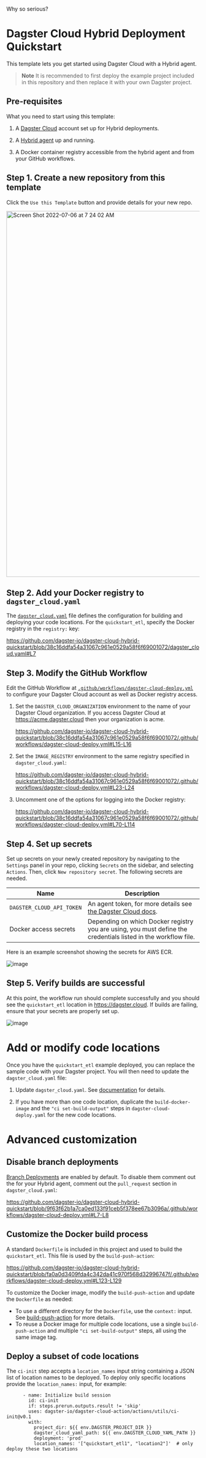 Why so serious?
# Dagster Cloud Hybrid Deployment Quickstart

This template lets you get started using Dagster Cloud with a Hybrid agent.

> **Note**
> It is recommended to first deploy the example project included in this repository and then replace it with your own Dagster project.

## Pre-requisites

What you need to start using this template:

1. A [Dagster Cloud](https://dagster.cloud/) account set up for Hybrid deployments.

2. A [Hybrid agent](https://docs.dagster.io/dagster-cloud/deployment/agents) up and running.

3. A Docker container registry accessible from the hybrid agent and from your GitHub workflows.

## Step 1. Create a new repository from this template

Click the `Use this Template` button and provide details for your new repo.

<img width="953" alt="Screen Shot 2022-07-06 at 7 24 02 AM" src="https://user-images.githubusercontent.com/10215173/177577141-b6a91585-a276-49d3-b66b-e47bd26665a0.png">


## Step 2. Add your Docker registry to `dagster_cloud.yaml`

The [`dagster_cloud.yaml`](./dagster_cloud.yaml) file defines the configuration for building and deploying your code locations. For the `quickstart_etl`, specify the Docker registry in the `registry:` key:

https://github.com/dagster-io/dagster-cloud-hybrid-quickstart/blob/38c16ddfa54a31067c961e0529a58f6f69001072/dagster_cloud.yaml#L7

## Step 3. Modify the GitHub Workflow

Edit the GitHub Workflow at
[`.github/workflows/dagster-cloud-deploy.yml`](./.github/workflows/dagster-cloud-deploy.yml) to configure your Dagster Cloud account as well as Docker registry access.

1. Set the `DAGSTER_CLOUD_ORGANIZATION` environment to the name of your Dagster Cloud organization.  If you access Dagster Cloud at https://acme.dagster.cloud then your organization is acme.

   https://github.com/dagster-io/dagster-cloud-hybrid-quickstart/blob/38c16ddfa54a31067c961e0529a58f6f69001072/.github/workflows/dagster-cloud-deploy.yml#L15-L16

2. Set the `IMAGE_REGISTRY` environment to the same registry specified in `dagster_cloud.yaml`:

   https://github.com/dagster-io/dagster-cloud-hybrid-quickstart/blob/38c16ddfa54a31067c961e0529a58f6f69001072/.github/workflows/dagster-cloud-deploy.yml#L23-L24

2. Uncomment one of the options for logging into the Docker registry:

   https://github.com/dagster-io/dagster-cloud-hybrid-quickstart/blob/38c16ddfa54a31067c961e0529a58f6f69001072/.github/workflows/dagster-cloud-deploy.yml#L70-L114

## Step 4. Set up secrets

Set up secrets on your newly created repository by navigating to the `Settings` panel in your repo, clicking `Secrets` on the sidebar, and selecting `Actions`. Then, click `New repository secret`. The following secrets are needed.


| Name           | Description |
|----------------|-------------|
| `DAGSTER_CLOUD_API_TOKEN` | An agent token, for more details see [the Dagster Cloud docs](https://docs.dagster.io/dagster-cloud/account/managing-user-agent-tokens). |
| Docker access secrets  | Depending on which Docker registry you are using, you must define the credentials listed in the workflow file. |

Here is an example screenshot showing the secrets for AWS ECR.

![image](https://github.com/dagster-io/dagster-cloud-hybrid-quickstart/assets/7066873/0167b321-a52c-4344-b76e-53c990334cb8)


## Step 5. Verify builds are successful

At this point, the workflow run should complete successfully and you should see the `quickstart_etl` location in https://dagster.cloud. If builds are failing, ensure that your secrets are properly set up.

![image](https://github.com/dagster-io/dagster-cloud-hybrid-quickstart/assets/7066873/6fba8e24-20f2-4cfb-9c0a-0111f381c0ac)


# Add or modify code locations

Once you have the `quickstart_etl` example deployed, you can replace the sample code with your Dagster project. You will then need to update the `dagster_cloud.yaml` file:

1. Update `dagster_cloud.yaml`. See [documentation](https://docs.dagster.io/dagster-cloud/managing-deployments/dagster-cloud-yaml#dagster_cloudyaml) for details.

2. If you have more than one code location, duplicate the `build-docker-image` and the `"ci set-build-output"` steps in `dagster-cloud-deploy.yaml` for the new code locations.

# Advanced customization

## Disable branch deployments

[Branch Deployments](https://docs.dagster.io/dagster-cloud/developing-testing/branch-deployments) are enabled by default. To disable them comment out the for your Hybrid agent, comment out the `pull_request` section in `dagster_cloud.yaml`:

https://github.com/dagster-io/dagster-cloud-hybrid-quickstart/blob/9f63f62b1a7ca0ed133f91ceb5f378ee67b3096a/.github/workflows/dagster-cloud-deploy.yml#L7-L8

## Customize the Docker build process

A standard `Dockerfile` is included in this project and used to build the `quickstart_etl`. This file is used by the `build-push-action`:

https://github.com/dagster-io/dagster-cloud-hybrid-quickstart/blob/fa0a0d3409fda4c342da41c970f568d32996747f/.github/workflows/dagster-cloud-deploy.yml#L123-L129

To customize the Docker image, modify the `build-push-action` and update the `Dockerfile` as needed:

- To use a different directory for the `Dockerfile`, use the `context:` input. See [build-push-action](https://github.com/docker/build-push-action) for more details.
- To reuse a Docker image for multiple code locations, use a single `build-push-action` and multiple `"ci set-build-output"` steps, all using the same image tag.

## Deploy a subset of code locations

The `ci-init` step accepts a `location_names` input string containing a JSON list of location names to be deployed. To deploy only specific locations provide the `location_names:` input, for example:
```
      - name: Initialize build session
        id: ci-init
        if: steps.prerun.outputs.result != 'skip'
        uses: dagster-io/dagster-cloud-action/actions/utils/ci-init@v0.1
        with:
          project_dir: ${{ env.DAGSTER_PROJECT_DIR }}
          dagster_cloud_yaml_path: ${{ env.DAGSTER_CLOUD_YAML_PATH }}
          deployment: 'prod'
          location_names: '["quickstart_etl1", "location2"]'  # only deploy these two locations
```
